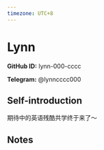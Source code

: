 ```yaml
---
timezone: UTC+8
---
```


# Lynn

**GitHub ID:** lynn-000-cccc

**Telegram:** @lynncccc000

## Self-introduction

期待中的英语残酷共学终于来了～

## Notes

<!-- Content_START -->


<!-- Content_END -->
